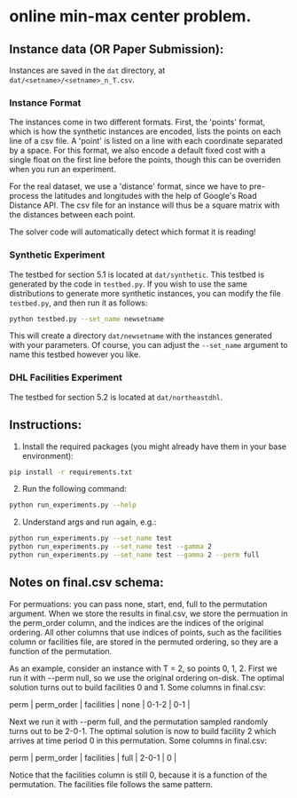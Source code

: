 # online min-max center problem.

## Instance data (OR Paper Submission):
Instances are saved in the `dat` directory, at `dat/<setname>/<setname>_n_T.csv`.

### Instance Format
The instances come in two different formats. First, the 'points' format, which is how the synthetic instances are encoded, lists the points on each line of a csv file. A 'point' is listed on a line with each coordinate separated by a space. For this format, we also encode a default fixed cost with a single float on the first line before the points, though this can be overriden when you run an experiment.

For the real dataset, we use a 'distance' format, since we have to pre-process the latitudes and longitudes with the help of Google's Road Distance API. The csv file for an instance will thus be a square matrix with the distances between each point.

The solver code will automatically detect which format it is reading!

### Synthetic Experiment

The testbed for section 5.1 is located at `dat/synthetic`. This testbed is generated by the code in `testbed.py`. If you wish to use the same distributions to generate more synthetic instances, you can modify the file `testbed.py`, and then run it as follows:
```bash
python testbed.py --set_name newsetname
```
This will create a directory `dat/newsetname` with the instances generated with your parameters. Of course, you can adjust the `--set_name` argument to name this testbed however you like.

### DHL Facilities Experiment
The testbed for section 5.2 is located at `dat/northeastdhl`.


## Instructions:

1. Install the required packages (you might already have them in your base environment):
```bash
pip install -r requirements.txt
```

2. Run the following command:
```bash
python run_experiments.py --help
```

2. Understand args and run again, e.g.:
```bash
python run_experiments.py --set_name test
python run_experiments.py --set_name test --gamma 2
python run_experiments.py --set_name test --gamma 2 --perm full
```

## Notes on final.csv schema:
For permuations: you can pass none, start, end, full to the permutation argument. When we store the results in final.csv, we store the permuation in the perm_order column, and the indices are the indices of the original ordering. All other columns that use indices of points, such as the facilities column or facilities file, are stored in the permuted ordering, so they are a function of the permutation.

As an example, consider an instance with T = 2, so points 0, 1, 2. First we run it with --perm null, so we use the original ordering on-disk. The optimal solution turns out to build facilities 0 and 1. Some columns in final.csv:

perm | perm_order | facilities |
none | 0-1-2 | 0-1 |

Next we run it with --perm full, and the permutation sampled randomly turns out to be 2-0-1. The optimal solution is now to build facility 2 which arrives at time period 0 in this permutation. Some columns in final.csv:

perm | perm_order | facilities |
full | 2-0-1 | 0 |

Notice that the facilities column is still 0, because it is a function of the permutation. The facilities file follows the same pattern.
